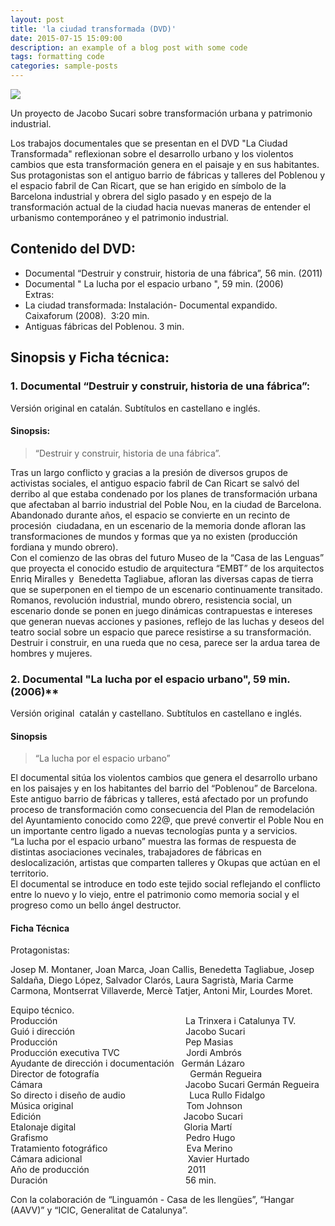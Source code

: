```yaml
---
layout: post
title: 'la ciudad transformada (DVD)'
date: 2015-07-15 15:09:00
description: an example of a blog post with some code
tags: formatting code
categories: sample-posts
---
```


![](https://www.jacobosucari.com/webyep-system/data/userfiles/images/background_interior_3.jpg)

Un proyecto de Jacobo Sucari sobre transformación urbana y patrimonio industrial.

Los trabajos documentales que se presentan en el DVD "La Ciudad Transformada" reflexionan sobre el desarrollo urbano y los violentos cambios que esta transformación genera en el paisaje y en sus habitantes.  
Sus protagonistas son el antiguo barrio de fábricas y talleres del Poblenou y el espacio fabril de Can Ricart, que se han erigido en símbolo de la Barcelona industrial y obrera del siglo pasado y en espejo de la transformación actual de la ciudad hacia nuevas maneras de entender el urbanismo contemporáneo y el patrimonio industrial.

## Contenido del DVD:
- Documental “Destruir y construir, historia de una fábrica”, 56 min. (2011)  
- Documental " La lucha por el espacio urbano ", 59 min. (2006)  
Extras:  
- La ciudad transformada: Instalación- Documental expandido. Caixaforum (2008).  3:20 min.  
- Antiguas fábricas del Poblenou. 3 min.

## Sinopsis y Ficha técnica:  

### 1. Documental “Destruir y construir, historia de una fábrica”:  
Versión original en catalán. Subtítulos en castellano e inglés.

#### Sinopsis:

>“Destruir y construir, historia de una fábrica”.  

Tras un largo conflicto y gracias a la presión de diversos grupos de activistas sociales, el antiguo espacio fabril de Can Ricart se salvó del derribo al que estaba condenado por los planes de transformación urbana que afectaban al barrio industrial del Poble Nou, en la ciudad de Barcelona.  
Abandonado durante años, el espacio se convierte en un recinto de procesión  ciudadana, en un escenario de la memoria donde afloran las transformaciones de mundos y formas que ya no existen (producción fordiana y mundo obrero).  
Con el comienzo de las obras del futuro Museo de la “Casa de las Lenguas” que proyecta el conocido estudio de arquitectura “EMBT” de los arquitectos Enriq Miralles y  Benedetta Tagliabue, afloran las diversas capas de tierra que se superponen en el tiempo de un escenario continuamente transitado. Romanos, revolución industrial, mundo obrero, resistencia social, un escenario donde se ponen en juego dinámicas contrapuestas e intereses que generan nuevas acciones y pasiones, reflejo de las luchas y deseos del teatro social sobre un espacio que parece resistirse a su transformación.  
Destruir i construir, en una rueda que no cesa, parece ser la ardua tarea de hombres y mujeres.

  
### 2. Documental "La lucha por el espacio urbano", 59 min. (2006)** 

Versión original  catalán y castellano. Subtítulos en castellano e inglés.

#### Sinopsis

>“La lucha por el espacio urbano”  

El documental sitúa los violentos cambios que genera el desarrollo urbano en los paisajes y en los habitantes del barrio del “Poblenou” de Barcelona.  
Este antiguo barrio de fábricas y talleres, está afectado por un profundo proceso de transformación como consecuencia del Plan de remodelación del Ayuntamiento conocido como 22@, que prevé convertir el Poble Nou en un importante centro ligado a nuevas tecnologías punta y a servicios.  
“La lucha por el espacio urbano” muestra las formas de respuesta de distintas asociaciones vecinales, trabajadores de fábricas en deslocalización, artistas que comparten talleres y Okupas que actúan en el territorio.  
El documental se introduce en todo este tejido social reflejando el conflicto entre lo nuevo y lo viejo, entre el patrimonio como memoria social y el progreso como un bello ángel destructor.

  
#### Ficha Técnica

Protagonistas:  

Josep M. Montaner, Joan Marca, Joan Callis, Benedetta Tagliabue, Josep Saldaña, Diego López, Salvador Clarós, Laura Sagristà, Maria Carme Carmona, Montserrat Villaverde, Mercè Tatjer, Antoni Mir, Lourdes Moret.

  
Equipo técnico.  
Producción                                                    La Trinxera i Catalunya TV.  
Guió i dirección                                             Jacobo Sucari  
Producción                                                    Pep Masias  
Producción executiva TVC                           Jordi Ambrós  
Ayudante de dirección i documentación   Germán Lázaro  
Director de fotografía                                     Germán Regueira  
Cámara                                                          Jacobo Sucari Germán Regueira  
So directo i diseño de audio                          Luca Rullo Fidalgo  
Música original                                              Tom Johnson  
Edición                                                          Jacobo Sucari  
Etalonaje digital                                            Gloria Martí  
Grafismo                                                        Pedro Hugo  
Tratamiento fotográfico                                Eva Merino  
Cámara adicional                                           Xavier Hurtado  
Año de producción                                        2011  
Duración                                                        56 min.


Con la colaboración de “Linguamón - Casa de les llengües”, “Hangar (AAVV)” y “ICIC, Generalitat de Catalunya”.

